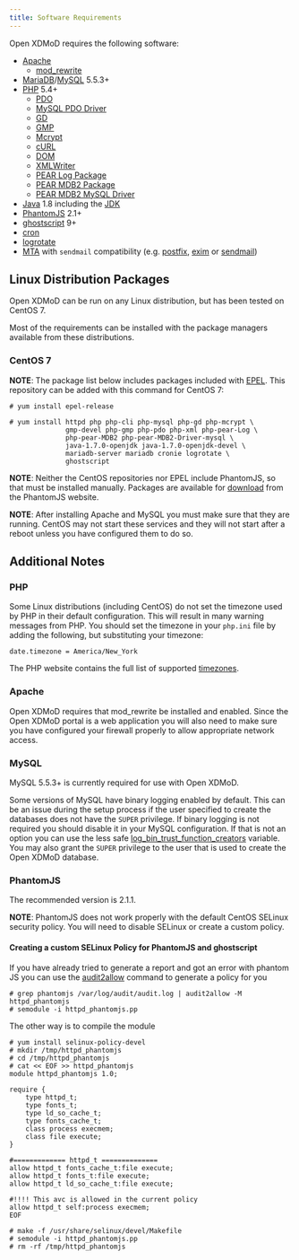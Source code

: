 ```yaml
---
title: Software Requirements
---
```


Open XDMoD requires the following software:

- [Apache][]
    - [mod_rewrite][]
- [MariaDB][]/[MySQL][] 5.5.3+
- [PHP][] 5.4+
    - [PDO][]
    - [MySQL PDO Driver][pdo-mysql]
    - [GD][php-gd]
    - [GMP][php-gmp]
    - [Mcrypt][php-mcrypt]
    - [cURL][php-curl]
    - [DOM][php-dom]
    - [XMLWriter][php-xmlwriter]
    - [PEAR Log Package][pear-log]
    - [PEAR MDB2 Package][pear-mdb2]
    - [PEAR MDB2 MySQL Driver][pear-mdb2-mysql]
- [Java][] 1.8 including the [JDK][]
- [PhantomJS][] 2.1+
- [ghostscript][] 9+
- [cron][]
- [logrotate][]
- [MTA][] with `sendmail` compatibility (e.g. [postfix][], [exim][] or
  [sendmail][])

[apache]:          http://httpd.apache.org/
[mod_rewrite]:     http://httpd.apache.org/docs/current/mod/mod_rewrite.html
[mariadb]:         https://mariadb.org/
[mysql]:           http://mysql.com/
[php]:             http://php.net/
[pdo]:             http://php.net/manual/en/book.pdo.php
[pdo-mysql]:       http://php.net/manual/en/ref.pdo-mysql.php
[php-gd]:          http://php.net/manual/en/book.image.php
[php-gmp]:         http://php.net/manual/en/book.gmp.php
[php-mcrypt]:      http://php.net/manual/en/book.mcrypt.php
[php-curl]:        http://php.net/manual/en/book.curl.php
[php-dom]:         http://php.net/manual/en/book.dom.php
[php-xmlwriter]:   http://php.net/manual/en/book.xmlwriter.php
[pear-log]:        http://pear.php.net/package/Log
[pear-mdb2]:       http://pear.php.net/package/MDB2
[pear-mdb2-mysql]: http://pear.php.net/package/MDB2_Driver_mysql
[java]:            http://java.com/
[jdk]:             http://www.oracle.com/technetwork/java/javase/downloads/index.html
[phantomjs]:       http://phantomjs.org/
[ghostscript]:     https://www.ghostscript.com/
[cron]:            https://en.wikipedia.org/wiki/Cron
[logrotate]:       http://linux.die.net/man/8/logrotate
[mta]:             http://en.wikipedia.org/wiki/Mail_transfer_agent
[postfix]:         http://www.postfix.org/
[exim]:            http://www.exim.org/
[sendmail]:        http://www.sendmail.org/

Linux Distribution Packages
---------------------------

Open XDMoD can be run on any Linux distribution, but has been tested on
CentOS 7.

Most of the requirements can be installed with the package managers
available from these distributions.

### CentOS 7

**NOTE**: The package list below includes packages included with
[EPEL](http://fedoraproject.org/wiki/EPEL).  This repository can be
added with this command for CentOS 7:

    # yum install epel-release

    # yum install httpd php php-cli php-mysql php-gd php-mcrypt \
                  gmp-devel php-gmp php-pdo php-xml php-pear-Log \
                  php-pear-MDB2 php-pear-MDB2-Driver-mysql \
                  java-1.7.0-openjdk java-1.7.0-openjdk-devel \
                  mariadb-server mariadb cronie logrotate \
                  ghostscript

**NOTE**: Neither the CentOS repositories nor EPEL include PhantomJS,
so that must be installed manually.  Packages are available for
[download](http://phantomjs.org/download.html) from the PhantomJS
website.

**NOTE**: After installing Apache and MySQL you must make sure that they
are running.  CentOS may not start these services and they will not
start after a reboot unless you have configured them to do so.

Additional Notes
----------------

### PHP

Some Linux distributions (including CentOS) do not set the timezone used
by PHP in their default configuration.  This will result in many warning
messages from PHP.  You should set the timezone in your `php.ini` file
by adding the following, but substituting your timezone:

    date.timezone = America/New_York

The PHP website contains the full list of supported [timezones][].

[timezones]: http://php.net/manual/en/timezones.php

### Apache

Open XDMoD requires that mod_rewrite be installed and enabled.  Since
the Open XDMoD portal is a web application you will also need to make
sure you have configured your firewall properly to allow appropriate
network access.

### MySQL

MySQL 5.5.3+ is currently required for use with Open XDMoD.

Some versions of MySQL have binary logging enabled by default.  This can
be an issue during the setup process if the user specified to create the
databases does not have the `SUPER` privilege.  If binary logging is not
required you should disable it in your MySQL configuration.  If that is
not an option you can use the less safe
[log_bin_trust_function_creators][] variable.  You may also grant the
`SUPER` privilege to the user that is used to create the Open XDMoD
database.

[log_bin_trust_function_creators]: https://dev.mysql.com/doc/refman/5.5/en/replication-options-binary-log.html#option_mysqld_log-bin-trust-function-creators

### PhantomJS

The recommended version is 2.1.1.

**NOTE**: PhantomJS does not work properly with the default CentOS
SELinux security policy.  You will need to disable SELinux or create a
custom policy.

#### Creating a custom SELinux Policy for PhantomJS and ghostscript

If you have already tried to generate a report and got an error with phantom JS you can use the [audit2allow][centosselinux] command to generate a policy for you

[centosselinux]: https://wiki.centos.org/HowTos/SELinux#head-faa96b3fdd922004cdb988c1989e56191c257c01

```
# grep phantomjs /var/log/audit/audit.log | audit2allow -M httpd_phantomjs
# semodule -i httpd_phantomjs.pp
```

The other way is to compile the module

```
# yum install selinux-policy-devel
# mkdir /tmp/httpd_phantomjs
# cd /tmp/httpd_phantomjs
# cat << EOF >> httpd_phantomjs
module httpd_phantomjs 1.0;

require {
	type httpd_t;
	type fonts_t;
	type ld_so_cache_t;
	type fonts_cache_t;
	class process execmem;
	class file execute;
}

#============= httpd_t ==============
allow httpd_t fonts_cache_t:file execute;
allow httpd_t fonts_t:file execute;
allow httpd_t ld_so_cache_t:file execute;

#!!!! This avc is allowed in the current policy
allow httpd_t self:process execmem;
EOF

# make -f /usr/share/selinux/devel/Makefile
# semodule -i httpd_phantomjs.pp
# rm -rf /tmp/httpd_phantomjs
```

